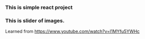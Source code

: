 ### This is simple react project

### This is slider of images.

Learned from https://www.youtube.com/watch?v=l1MYfu5YWHc
